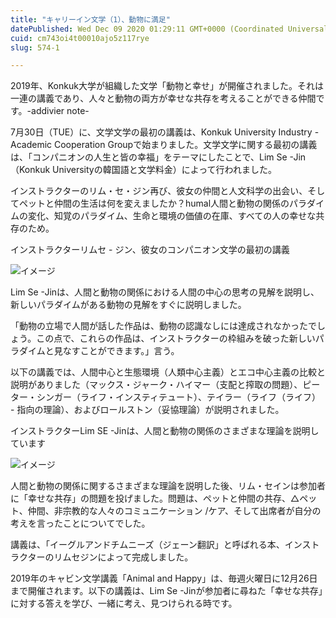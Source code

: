 ```yaml
---
title: "キャリーイン文学（1）、動物に満足"
datePublished: Wed Dec 09 2020 01:29:11 GMT+0000 (Coordinated Universal Time)
cuid: cm743oi4t00010ajo5z117rye
slug: 574-1

---
```



2019年、Konkuk大学が組織した文学「動物と幸せ」が開催されました。それは一連の講義であり、人々と動物の両方が幸せな共存を考えることができる仲間です。-addivier note-

7月30日（TUE）に、文学文学の最初の講義<Animal and Happy>は、Konkuk University Industry -Academic Cooperation Groupで始まりました。文学文学に関する最初の講義は、「コンパニオンの人生と皆の幸福」をテーマにしたことで、Lim Se -Jin（Konkuk Universityの韓国語と文学料金）によって行われました。

インストラクターのリム・セ・ジン再び、彼女の仲間と人文科学の出会い、そしてペットと仲間の生活は何を変えましたか？humal人間と動物の関係のパラダイムの変化、知覚のパラダイム、生命と環境の価値の在庫、すべての人の幸せな共存のため。

インストラクターリムセ - ジン、彼女のコンパニオン文学の最初の講義

![イメージ](https://cdn.hashnode.com/res/hashnode/image/upload/v1739497128001/eee69cd1-c1e1-472a-92bb-11ace088e351.jpeg)

Lim Se -Jinは、人間と動物の関係における人間の中心の思考の見解を説明し、新しいパラダイムがある動物の見解をすぐに説明しました。

「動物の立場で人間が話した作品は、動物の認識なしには達成されなかったでしょう。この点で、これらの作品は、インストラクターの枠組みを破った新しいパラダイムと見なすことができます。」言う。

以下の講義では、人間中心と生態環境（人類中心主義）とエコ中心主義の比較と説明がありました（マックス・ジャーク・ハイマー（支配と搾取の問題）、ピーター・シンガー（ライフ・インスティテュート）、テイラー（ライフ（ライフ） - 指向の理論）、およびロールストン（妥協理論）が説明されました。

インストラクターLim SE -Jinは、人間と動物の関係のさまざまな理論を説明しています

![イメージ](https://cdn.hashnode.com/res/hashnode/image/upload/v1739497130762/1c42d780-aba5-4ebd-8448-a6b9e44a1d0e.jpeg)

人間と動物の関係に関するさまざまな理論を説明した後、リム・セインは参加者に「幸せな共存」の問題を投げました。問題は、ペットと仲間の共存、△ペット、仲間、非宗教的な人々のコミュニケーション /ケア、そして出席者が自分の考えを言ったことについてでした。

講義は、「イーグルアンドチムニーズ（ジェーン翻訳」と呼ばれる本、インストラクターのリムセジンによって完成しました。

2019年のキャビン文学講義「Animal and Happy」は、毎週火曜日に12月26日まで開催されます。以下の講義は、Lim Se -Jinが参加者に尋ねた「幸せな共存」に対する答えを学び、一緒に考え、見つけられる時です。